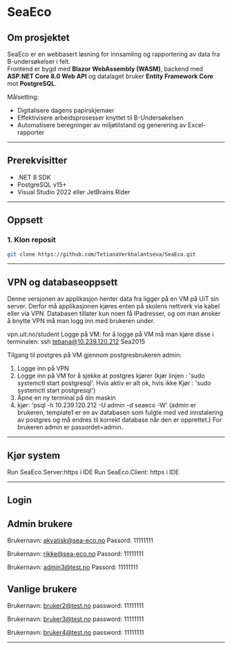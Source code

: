 # SeaEco

## Om prosjektet

SeaEco er en webbasert løsning for innsamling og rapportering av data fra B-undersøkelser i felt.  
Frontend er bygd med **Blazor WebAssembly (WASM)**, backend med **ASP.NET Core 8.0 Web API** og datalaget bruker **Entity Framework Core** mot **PostgreSQL**.

Målsetting:
- Digitalisere dagens papirskjemaer
- Effektivisere arbeidsprosesser knyttet til B-Undersøkelsen
- Automatisere beregninger av miljøtilstand og generering av Excel-rapporter

---

## Prerekvisitter

- .NET 8 SDK
- PostgreSQL v15+
- Visual Studio 2022 eller JetBrains Rider 


---

## Oppsett

### 1. Klon reposit

```bash
git clone https://github.com/TetianaVerkhalantseva/SeaEco.git
```

--- 
## VPN og databaseoppsett

Denne versjonen av applikasjon henter data fra ligger på en VM på UiT sin server. Derfor må applikasjonen kjøres enten på skolens nettverk via kabel eller via VPN. Databasen tillater kun noen få IPadresser, og om man ønsker å bnytte VPN må man logg inn med brukeren under. 

vpn.uit.no/student
Logge på VM: for å logge på VM må man kjøre disse i terminalen:
ssh tetiana@10.239.120.212
Sea2015

Tilgang til postgres på VM gjennom postgresbrukeren admin:
1. Logge inn på VPN
2. Logge inn på VM for å sjekke at postgres kjører (kjør linjen : 'sudo systemctl start postgresql'. Hvis aktiv er alt ok, hvis ikke Kjør : 'sudo systemctl start postgresql')
3. Åpne en ny terminal på din maskin
4. kjør: 'psql -h 10.239.120.212 -U admin -d seaeco -W' (admin er brukeren, template1 er en av databasen som fulgte med ved innstalering av postgres og må endres til korrekt database når den er opprettet.)
   For brukeren admin er passordet=admin. 

--- 

## Kjør system
Run SeaEco.Server:https i IDE
Run SeaEco.Client: https i IDE

--- 
## Login
## Admin brukere
Brukernavn: akvatisk@sea-eco.no
Passord: 11111111

Brukernavn: rikke@sea-eco.no
Passord: 11111111

Brukernavn: admin3@test.no
Passord: 11111111

## Vanlige brukere
Brukernavn: bruker2@test.no
password: 11111111

Brukernavn: bruker3@test.no
password: 11111111

Brukernavn: bruker4@test.no
password: 11111111

---